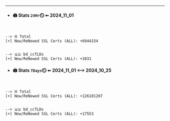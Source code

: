 

---
- #### 🖨️ **Stats** `24Hr`⏲️ ➼ 2024_11_01
```console


--> 🌐 Total
[+] New/ReNewed SSL Certs (ALL): +6944154


--> 🇧🇩 bd_ccTLDs
[+] New/ReNewed SSL Certs (ALL): +1031

```

- #### 🖨️ **Stats** `7Days`⏲️ ➼ 2024_11_01 <--> 2024_10_25
```console


--> 🌐 Total
[+] New/ReNewed SSL Certs (ALL): +126101207


--> 🇧🇩 bd_ccTLDs
[+] New/ReNewed SSL Certs (ALL): +17553

```

